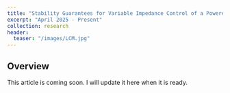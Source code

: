 ```yaml
---
title: "Stability Guarantees for Variable Impedance Control of a Powered Ankle-Knee Prosthesis(In Progress)"
excerpt: "April 2025 - Present"
collection: research
header:
  teaser: "/images/LCM.jpg"
---
```


## Overview
This article is coming soon. I will update it here when it is ready.